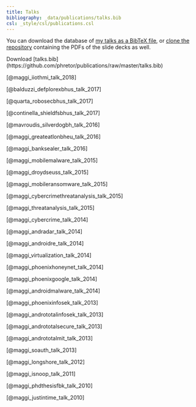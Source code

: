 ```yaml
---
title: Talks
bibliography: _data/publications/talks.bib
csl: _style/csl/publications.csl
---
```


You can download the database of [my talks as a BibTeX
file](https://github.com/phretor/publications/raw/master/talks.bib), or [clone
the repository](https://github.com/phretor/publications) containing the PDFs
of the slide decks as well.

<p class="text-right">
Download [talks.bib](https://github.com/phretor/publications/raw/master/talks.bib)
</p>

[@maggi_iiothmi_talk_2018]

[@balduzzi_defplorexbhus_talk_2017]

[@quarta_robosecbhus_talk_2017]

[@continella_shieldfsbhus_talk_2017]

[@mavroudis_silverdogbh_talk_2016]

[@maggi_greateatlonbheu_talk_2016]

[@maggi_banksealer_talk_2016]

[@maggi_mobilemalware_talk_2015]

[@maggi_droydseuss_talk_2015]

[@maggi_mobileransomware_talk_2015]

[@maggi_cybercrimethreatanalysis_talk_2015]

[@maggi_threatanalysis_talk_2015]

[@maggi_cybercrime_talk_2014]

[@maggi_andradar_talk_2014]

[@maggi_androidre_talk_2014]

[@maggi_virtualization_talk_2014]

[@maggi_phoenixhoneynet_talk_2014]

[@maggi_phoenixgoogle_talk_2014]

[@maggi_androidmalware_talk_2014]

[@maggi_phoenixinfosek_talk_2013]

[@maggi_andrototalinfosek_talk_2013]

[@maggi_andrototalsecure_talk_2013]

[@maggi_andrototalmit_talk_2013]

[@maggi_soauth_talk_2013]

[@maggi_longshore_talk_2012]

[@maggi_isnoop_talk_2011]

[@maggi_phdthesisfbk_talk_2010]

[@maggi_justintime_talk_2010]

